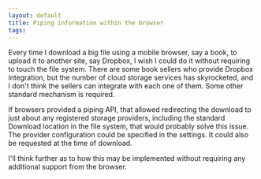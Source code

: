 ```yaml
---
layout: default
title: Piping information within the browser
tags:
---
```


Every time I download a big file using a mobile browser, say a book, to upload it to another site, say Dropbox, I wish I could do it without requiring to touch the file system. There are some book sellers who provide Dropbox integration, but the number of cloud storage services has skyrocketed, and I don't think the sellers can integrate with each one of them. Some other standard mechanism is required.

If browsers provided a piping API, that allowed redirecting the download to just about any registered storage providers, including the standard Download location in the file system, that would probably solve this issue. The provider configuration could be specified in the settings. It could also be requested at the time of download.

I'll think further as to how this may be implemented without requiring any additional support from the browser.
